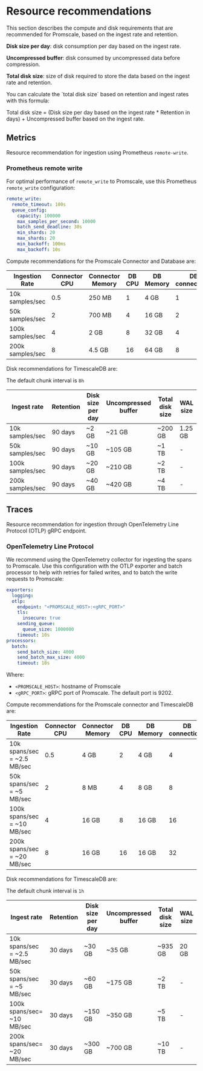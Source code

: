 # Resource recommendations
This section describes the compute and disk requirements that are 
recommended for Promscale, based on the ingest rate and retention.

**Disk size per day**: disk consumption per day based on the ingest rate.

**Uncompressed buffer**: disk consumed by uncompressed data before compression.

**Total disk size**: size of disk required to store the data based on the ingest rate and retention. 

<highlight type="note">
You can calculate the `total disk size` based on retention and ingest rates with this formula:

Total disk size = (Disk size per day based on the ingest rate * Retention in days) + 
Uncompressed buffer based on the ingest rate.
</highlight>

## Metrics
Resource recommendation for ingestion using Prometheus `remote-write`. 

### Prometheus remote write
For optimal performance of `remote_write` to Promscale, use this Prometheus
`remote_write` configuration:

```yaml
remote_write:
  remote_timeout: 100s
  queue_config:
    capacity: 100000
    max_samples_per_second: 10000
    batch_send_deadline: 30s
    min_shards: 20
    max_shards: 20
    min_backoff: 100ms
    max_backoff: 10s
```

Compute recommendations for the Promscale Connector and Database are:

|Ingestion Rate|Connector CPU|Connector Memory|DB CPU|DB Memory|DB connections|
|-|-|-|-|-|-|
|10k samples/sec|0.5|250 MB|1|4 GB|1|
|50k samples/sec|2|700 MB|4|16 GB|2|
|100k samples/sec|4|2 GB|8|32 GB|4|
|200k samples/sec|8|4.5 GB|16|64 GB|8|

Disk recommendations for TimescaleDB are:

The default chunk interval is `8h`

|Ingest rate|Retention|Disk size per day|Uncompressed buffer|Total disk size|WAL size| 
|-|-|-|-|-|-|
|10k samples/sec|90 days|~2 GB|~21 GB|~200 GB|1.25 GB|
|50k samples/sec|90 days|~10 GB|~105 GB|~1 TB|-|
|100k samples/sec|90 days|~20 GB|~210 GB|~2 TB|-|
|200k samples/sec|90 days|~40 GB|~420 GB|~4 TB|-|

## Traces
Resource recommendation for ingestion through OpenTelemetry Line Protocol (OTLP) gRPC endpoint. 

### OpenTelemetry Line Protocol

We recommend using the OpenTelemetry collector for ingesting the spans to 
Promscale. Use this configuration with the OTLP exporter and batch processor 
to help with retries for failed writes, and to batch the write requests to Promscale:

```yaml
exporters:
  logging:
  otlp:
    endpoint: "<PROMSCALE_HOST>:<gRPC_PORT>"
    tls:
      insecure: true
    sending_queue:
      queue_size: 1000000
    timeout: 10s
processors:
  batch:
    send_batch_size: 4000
    send_batch_max_size: 4000
    timeout: 10s
```
Where: 
* `<PROMSCALE_HOST>`: hostname of Promscale
* `<gRPC_PORT>`: gRPC port of Promscale. The default port is 9202.  

Compute recommendations for the Promscale connector and TimescaleDB are:

|Ingestion Rate|Connector CPU|Connector Memory|DB CPU|DB Memory|DB connections|
|-|-|-|-|-|-|
|10k spans/sec = ~2.5 MB/sec|0.5|4 GB|2|4 GB|4|
|50k spans/sec = ~5 MB/sec|2|8 MB|4|8 GB|8|
|100k spans/sec = ~10 MB/sec|4|16 GB|8|16 GB|16|
|200k spans/sec = ~20 MB/sec|8|16 GB|16|16 GB|32|

Disk recommendations for TimescaleDB are:

The default chunk interval is `1h`

|Ingest rate|Retention|Disk size per day|Uncompressed buffer|Total disk size|WAL size| 
|-|-|-|-|-|-|
|10k spans/sec = ~2.5 MB/sec|30 days|~30 GB|~35 GB|~935 GB|20 GB|
|50k spans/sec = ~5 MB/sec|30 days|~60 GB|~175 GB|~2 TB|-|
|100k spans/sec= ~10 MB/sec|30 days|~150 GB|~350 GB|~5 TB|-|
|200k spans/sec= ~20 MB/sec|30 days|~300 GB|~700 GB|~10 TB|-|
